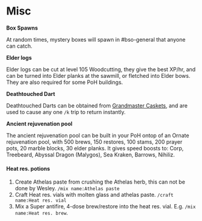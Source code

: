 # Misc

**Box Spawns**

At random times, mystery boxes will spawn in #bso-general that anyone can catch.

**Elder logs**

Elder logs can be cut at level 105 Woodcutting, they give the best XP/hr, and can be turned into Elder planks at the sawmill, or fletched into Elder bows. They are also required for some PoH buildings.

**Deathtouched Dart**

Deathtouched Darts can be obtained from [Grandmaster Caskets](https://bso-wiki.oldschool.gg/custom-items/grandmaster-clues), and are used to cause any one `/k` trip to return instantly.

**Ancient rejuvenation pool**

The ancient rejuvenation pool can be built in your PoH ontop of an Ornate rejuvenation pool, with 500 brews, 150 restores, 100 stams, 200 prayer pots, 20 marble blocks, 30 elder planks. It gives speed boosts to: Corp, Treebeard, Abyssal Dragon (Malygos), Sea Kraken, Barrows, Nihiliz.

#### Heat res. potions

1. Create Athelas paste from crushing the Athelas herb, this can not be done by Wesley. `/mix name:Athelas paste`
2. Craft Heat res. vials with molten glass and athelas paste. `/craft name:Heat res. vial`
3. Mix a Super antifire, 4-dose brew/restore into the heat res. vial. E.g. `/mix name:Heat res. brew`.
